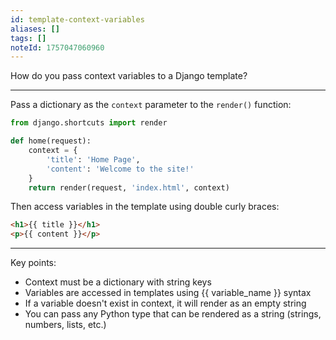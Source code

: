 ```yaml
---
id: template-context-variables
aliases: []
tags: []
noteId: 1757047060960
---
```


How do you pass context variables to a Django template?

---

Pass a dictionary as the `context` parameter to the `render()` function:

```python
from django.shortcuts import render

def home(request):
    context = {
        'title': 'Home Page',
        'content': 'Welcome to the site!'
    }
    return render(request, 'index.html', context)
```

Then access variables in the template using double curly braces:

```html
<h1>{{ title }}</h1>
<p>{{ content }}</p>
```

---

Key points:

- Context must be a dictionary with string keys
- Variables are accessed in templates using {{ variable_name }} syntax
- If a variable doesn't exist in context, it will render as an empty string
- You can pass any Python type that can be rendered as a string (strings, numbers, lists, etc.)
